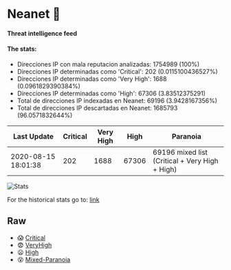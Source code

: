 # Neanet :hocho:
#### Threat intelligence feed
#### The stats:

- Direcciones IP con mala reputacion analizadas: 1754989 (100%)
- Direcciones IP determinadas como 'Critical':  202 (0.0115100436527%)
- Direcciones IP determinadas como 'Very High':  1688 (0.0961829390384%)
- Direcciones IP determinadas como 'High':  67306 (3.83512375291)
- Total de direcciones IP indexadas en Neanet:  69196 (3.9428167356%)
- Total de direcciones IP descartadas en Neanet:  1685793 (96.0571832644%)

| Last Update | Critical | Very High | High | Paranoia |
| --- | --- | --- | --- | --- |
| 2020-08-15 18:01:38 | 202 | 1688 | 67306 | 69196 mixed list (Critical + Very High + High)|

![Stats](https://docs.google.com/spreadsheets/d/e/2PACX-1vSnaNMIXVabIpDJjufMlzH7poXnshF3mgd8Is1g9ytUEzVsP5my4Trn8f-xkoLLQ38xpL3HtmUexLo6/pubchart?oid=501124687&format=image)

For the historical stats go to: [link](/stats.csv)
## Raw
- :scream: [Critical](https://raw.githubusercontent.com/JavaGarcia/Neanet/master/blacklists/neanet_critical.txt)
- :fearful: [VeryHigh](https://raw.githubusercontent.com/JavaGarcia/Neanet/master/blacklists/neanet_veryHigh.txtt)
- :frowning: [High](https://raw.githubusercontent.com/JavaGarcia/Neanet/master/blacklists/neanet_high.txt)
- :dizzy_face: [Mixed-Paranoia](https://raw.githubusercontent.com/JavaGarcia/Neanet/master/blacklists/neanet_all.txt)












































































































































































































